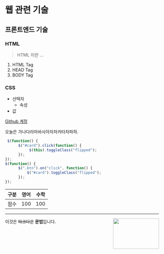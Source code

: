 # 웹 관련 기술
## 프론트엔드 기술
### HTML
> HTML 이란 ...
1. HTML Tag
2. HEAD Tag
3. BODY Tag

### CSS
* 선택자
  + 속성
* 값

[Github 계정](https://github.com/holygrail929)

오늘은 가나다라마바사아자차카타차파하.

```javascript
 $(function() {
      $("#card").click(function() {
           $(this).toggleClass("flipped");
      });
});
$(function() {
      $(".btn").on("click", function() {
          $("#card").toggleClass("flipped");
      });
});
```

| 구분  | 영어  | 수학 |
|:-----:|:----:|:----:|
| 점수  | 100  | 100  |
---
<img src="https://wwwhatsnew.com/wp-content/uploads/HLIC/1e5de38531caaf8131cb0ff91683054a.jpg" width="150px" height="100px" align="right">

이것은 ~~마크다운~~ **문법**입니다.